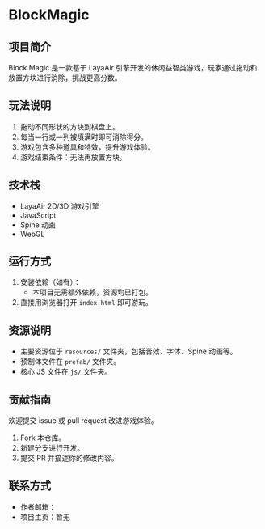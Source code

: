 # BlockMagic

## 项目简介

Block Magic 是一款基于 LayaAir 引擎开发的休闲益智类游戏，玩家通过拖动和放置方块进行消除，挑战更高分数。

## 玩法说明

1. 拖动不同形状的方块到棋盘上。
2. 每当一行或一列被填满时即可消除得分。
3. 游戏包含多种道具和特效，提升游戏体验。
4. 游戏结束条件：无法再放置方块。

## 技术栈

- LayaAir 2D/3D 游戏引擎
- JavaScript
- Spine 动画
- WebGL

## 运行方式

1. 安装依赖（如有）：
   - 本项目无需额外依赖，资源均已打包。
2. 直接用浏览器打开 `index.html` 即可游玩。

## 资源说明

- 主要资源位于 `resources/` 文件夹，包括音效、字体、Spine 动画等。
- 预制体文件在 `prefab/` 文件夹。
- 核心 JS 文件在 `js/` 文件夹。

## 贡献指南

欢迎提交 issue 或 pull request 改进游戏体验。

1. Fork 本仓库。
2. 新建分支进行开发。
3. 提交 PR 并描述你的修改内容。

## 联系方式

- 作者邮箱：
- 项目主页：暂无